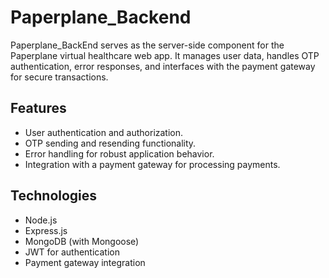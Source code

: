 # Paperplane_Backend

Paperplane_BackEnd serves as the server-side component for the Paperplane virtual healthcare web app. It manages user data, handles OTP authentication, error responses, and interfaces with the payment gateway for secure transactions.

## Features

- User authentication and authorization.
- OTP sending and resending functionality.
- Error handling for robust application behavior.
- Integration with a payment gateway for processing payments.

## Technologies

- Node.js
- Express.js
- MongoDB (with Mongoose)
- JWT for authentication
- Payment gateway integration 
  
